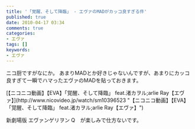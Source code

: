 ```yaml
---
title: '「覚醒、そして降臨」 - エヴァのMADがカッコ良すぎる件'
published: true
date: 2010-04-17 03:34
comments: true
categories:
- エヴァ
tags: []
keywords:
- エヴァ
---
```

ニコ厨ですがなにか。
あまりMADとか好きじゃないんですが、あまりにカッコ良すぎて一瞬でハマったエヴァのMADを貼っておきます。

<script type="text/javascript" src="http://ext.nicovideo.jp/thumb_watch/sm10396523"></script><noscript>[【ニコニコ動画】【EVA】「覚醒、そして降臨」 feat.渚カヲル;arlie Ray【エヴァ】](http://www.nicovideo.jp/watch/sm10396523 "【ニコニコ動画】【EVA】「覚醒、そして降臨」 feat.渚カヲル;arlie Ray【エヴァ】")</noscript>

新劇場版 エヴァンゲリヲン Q　が楽しみで仕方ないです。